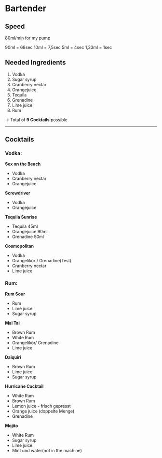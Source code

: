 # Bartender

## Speed

80ml/min for my pump

90ml = 68sec
10ml = 7,5sec
5ml = 4sec
1,33ml = 1sec

## Needed Ingredients
1. Vodka
2. Sugar syrup
3. Cranberry nectar
4. Orangejuice
5. Tequila
6. Grenadine
7. Lime juice
8. Rum

-> Total of **9 Cocktails** possible

---

## Cocktails
### Vodka:

**Sex on the Beach**
- Vodka
- Cranberry nectar
- Orangejuice

**Screwdriver**
- Vodka
- Orangejuice

**Tequila Sunrise**
- Tequila 45ml
- Orangejuice 90ml 
- Grenadine 50ml

**Cosmopolitan**
- Vodka
- Orangelikör / Grenadine(Test)
- Cranberry nectar
- Lime juice

### Rum:

**Rum Sour**
- Rum
- Lime juice
- Sugar syrup

**Mai Tai**
- Brown Rum
- White Rum
- Orangelikör/ Grenadine
- Lime juice

**Daiquiri**
- Brown Rum
- Lime juice
- Sugar syrup

**Hurricane Cocktail**
- White Rum
- Brown Rum
- Lemon juice - frisch gepresst
- Orange juice (doppelte Menge)
- Grenadine

**Mojito**
- White Rum
- Sugar syrup
- Lime juice
- Mint und water(not in the machine)
